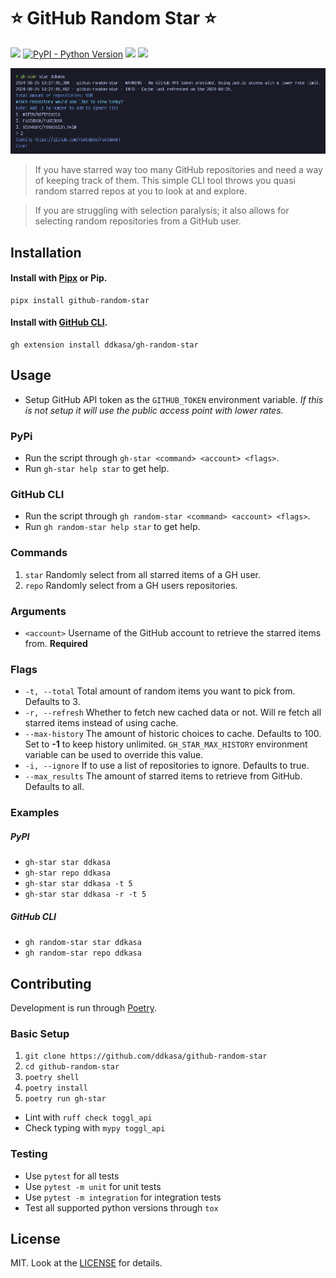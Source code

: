 # ⭐️ GitHub Random Star ⭐️

<a href="https://pypi.org/project/github-random-star"><img src="https://img.shields.io/pypi/v/github_random_star?style=for-the-badge&logo=pypi" /></a>
<a href="https://pypi.org/project/github-random-star"><img alt="PyPI - Python Version" src="https://img.shields.io/pypi/pyversions/github-random-star?style=for-the-badge"></a>
<a href="https://github.com/ddkasa/gh-random-star/actions/workflows/pypi-publish.yml"><img src="https://img.shields.io/github/actions/workflow/status/ddkasa/github-random-star/pypi-publish.yml?style=for-the-badge"/></a>
<a href="https://pypistats.org/packages/github-random-star"><img src="https://img.shields.io/pypi/dm/github-random-star?style=for-the-badge" /></a>

![](docs/example_image.png?raw=true)

> If you have starred way too many GitHub repositories and need a way of keeping track of them. This simple CLI tool throws you quasi random starred repos at you to look at and explore.

> If you are struggling with selection paralysis; it also allows for selecting random repositories from a GitHub user.

## Installation

#### Install with [Pipx](https://github.com/pypa/pipx) or Pip.

```
pipx install github-random-star
```

#### Install with [GitHub CLI](https://github.com/cli/cli).

```
gh extension install ddkasa/gh-random-star
```

## Usage

- Setup GitHub API token as the `GITHUB_TOKEN` environment variable. _If this is not setup it will use the public access point with lower rates._

### PyPi

- Run the script through `gh-star <command> <account> <flags>`.
- Run `gh-star help star` to get help.

### GitHub CLI

- Run the script through `gh random-star <command> <account> <flags>`.
- Run `gh random-star help star` to get help.

### Commands

1. `star` Randomly select from all starred items of a GH user.
2. `repo` Randomly select from a GH users repositories.

### Arguments

- `<account>` Username of the GitHub account to retrieve the starred items from. **Required**

### Flags

- `-t, --total` Total amount of random items you want to pick from. Defaults to 3.
- `-r, --refresh` Whether to fetch new cached data or not. Will re fetch all starred items instead of using cache.
- `--max-history` The amount of historic choices to cache. Defaults to 100. Set to **-1** to keep history unlimited. `GH_STAR_MAX_HISTORY` environment variable can be used to override this value.
- `-i, --ignore` If to use a list of repositories to ignore. Defaults to true.
- `--max_results` The amount of starred items to retrieve from GitHub. Defaults to all.

### Examples

##### PyPI

- `gh-star star ddkasa`
- `gh-star repo ddkasa`
- `gh-star star ddkasa -t 5`
- `gh-star star ddkasa -r -t 5`

##### GitHub CLI

- `gh random-star star ddkasa`
- `gh random-star repo ddkasa`

## Contributing

Development is run through [Poetry](https://github.com/python-poetry/poetry).

### Basic Setup

1. `git clone https://github.com/ddkasa/github-random-star`
2. `cd github-random-star`
3. `poetry shell`
4. `poetry install`
5. `poetry run gh-star`

- Lint with `ruff check toggl_api`
- Check typing with `mypy toggl_api`

### Testing

- Use `pytest` for all tests
- Use `pytest -m unit` for unit tests
- Use `pytest -m integration` for integration tests
- Test all supported python versions through `tox`

## License

MIT. Look at the [LICENSE](LICENSE.md) for details.
